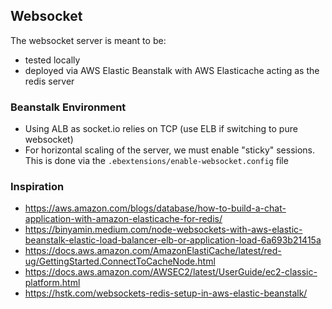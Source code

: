## Websocket

The websocket server is meant to be:
- tested locally
- deployed via AWS Elastic Beanstalk with AWS Elasticache acting as the redis server

### Beanstalk Environment

- Using ALB as socket.io relies on TCP (use ELB if switching to pure websocket)
- For horizontal scaling of the server, we must enable "sticky" sessions. This is done via the `.ebextensions/enable-websocket.config` file

### Inspiration

- https://aws.amazon.com/blogs/database/how-to-build-a-chat-application-with-amazon-elasticache-for-redis/
- https://binyamin.medium.com/node-websockets-with-aws-elastic-beanstalk-elastic-load-balancer-elb-or-application-load-6a693b21415a
- https://docs.aws.amazon.com/AmazonElastiCache/latest/red-ug/GettingStarted.ConnectToCacheNode.html
- https://docs.aws.amazon.com/AWSEC2/latest/UserGuide/ec2-classic-platform.html
- https://hstk.com/websockets-redis-setup-in-aws-elastic-beanstalk/